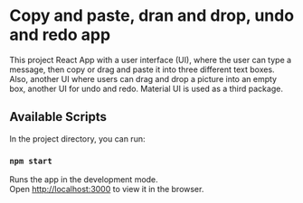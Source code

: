 # Copy and paste, dran and drop, undo and redo app

This project React App with a user interface (UI), where the user can type a message, then copy or drag and paste it into three different text boxes. Also, another UI where users can drag and drop a picture into an empty box, another UI for undo and redo. Material UI is used as a third package. 

## Available Scripts

In the project directory, you can run:

### `npm start`

Runs the app in the development mode.\
Open [http://localhost:3000](http://localhost:3000) to view it in the browser.


